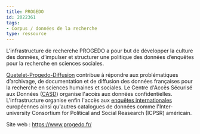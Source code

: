 ```yaml
---
title: PROGEDO
id: 2022361
tags:
- Corpus / données de la recherche
type: ressource
---
```


L’infrastructure de recherche PROGEDO a pour but de développer la culture des données, d’impulser et structurer une politique des données d’enquêtes pour la recherche en sciences sociales. 

[Quetelet-Progedo-Diffusion](https://www.progedo.fr/donnees/quetelet-progedo-diffusion/) contribue à répondre aux problématiques d’archivage, de documentation et de diffusion des données françaises pour la recherche en sciences humaines et sociales. Le Centre d'Accès Sécurisé aux Données ([CASD](https://www.progedo.fr/donnees/donnees-confidentielles/)) organise l'accès aux données confidentielles. L'infrastructure organise enfin l'accès aux [enquêtes internationales](https://www.progedo.fr/donnees/enquetes-internationales/) européennes ainsi qu'autres catalogues de données comme l'Inter-university Consortium for Political and Social Reasearch (ICPSR) américain.

Site web : <https://www.progedo.fr/>

